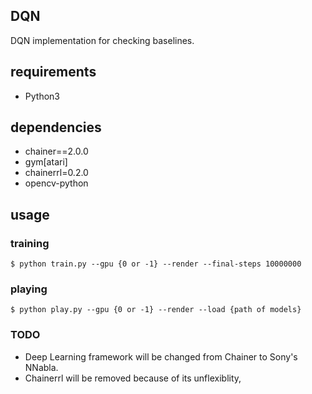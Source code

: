 ## DQN
DQN implementation for checking baselines.

## requirements
- Python3

## dependencies
- chainer==2.0.0
- gym[atari]
- chainerrl=0.2.0
- opencv-python

## usage
### training
```
$ python train.py --gpu {0 or -1} --render --final-steps 10000000
```

### playing
```
$ python play.py --gpu {0 or -1} --render --load {path of models}
```

### TODO
- Deep Learning framework will be changed from Chainer to Sony's NNabla.
- Chainerrl will be removed because of its unflexiblity,
